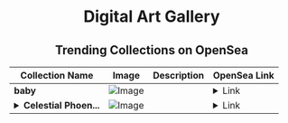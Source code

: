 <div align="center">

# Digital Art Gallery

## Trending Collections on OpenSea

| Collection Name                       | Image                                                                                     | Description                       | OpenSea Link                                                                                          |
|---------------------------------------|-------------------------------------------------------------------------------------------|-----------------------------------|--------------------------------------------------------------------------------------------------------|
| **baby** | ![Image](https://i.seadn.io/s/raw/files/ee94deda5287a9e8ad6ed2354abb9681.jpg?w=500&auto=format?w=200&auto=format) |  | <details><summary>Link</summary>[baby](https://opensea.io/collection/baby-448)</details> |
| **<details><summary>Celestial Phoen...</summary>Celestial Phoenix Bloom</details>** | ![Image](https://i.seadn.io/s/raw/files/0f2c979c9f0d742d9541d8401969e973.png?w=500&auto=format?w=200&auto=format) |  | <details><summary>Link</summary>[Celestial Phoenix Bloom](https://opensea.io/collection/celestial-phoenix-bloom)</details> |

</div>